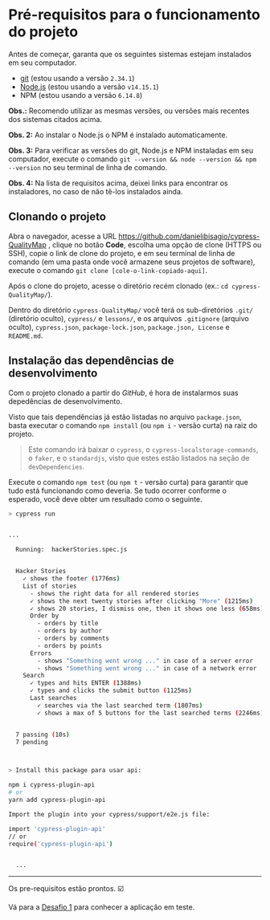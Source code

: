 # Pré-requisitos para o funcionamento do projeto

Antes de começar, garanta que os seguintes sistemas estejam instalados em seu computador.

- [git](https://git-scm.com/) (estou usando a versão `2.34.1`)
- [Node.js](https://nodejs.org/en/) (estou usando a versão `v14.15.1`)
- NPM (estou usando a versão `6.14.8`)

**Obs.:** Recomendo utilizar as mesmas versões, ou versões mais recentes dos sistemas citados acima.

**Obs. 2:** Ao instalar o Node.js o NPM é instalado automaticamente.

**Obs. 3:** Para verificar as versões do git, Node.js e NPM instaladas em seu computador, execute o comando `git --version && node --version && npm --version` no seu terminal de linha de comando.

**Obs. 4:** Na lista de requisitos acima, deixei links para encontrar os instaladores, no caso de não tê-los instalados ainda.

## Clonando o projeto 

Abra o navegador, acesse a URL https://github.com/danielibisagio/cypress-QualityMap , clique no botão **Code**, escolha uma opção de clone (HTTPS ou SSH), copie o link de clone do projeto, e em seu terminal de linha de comando (em uma pasta onde você armazene seus projetos de software), execute o comando `git clone [cole-o-link-copiado-aqui]`.

Após o clone do projeto, acesse o diretório recém clonado (ex.: `cd cypress-QualityMap/`).

Dentro do diretório `cypress-QualityMap/` você terá os sub-diretórios `.git/` (diretório oculto), `cypress/` e `lessons/`, e os arquivos `.gitignore` (arquivo oculto), `cypress.json`, `package-lock.json`, `package.json, License` e `README.md`.

## Instalação das dependências de desenvolvimento

Com o projeto clonado a partir do *GitHub*, é hora de instalarmos suas depedências de desenvolvimento.

Visto que tais dependências já estão listadas no arquivo `package.json`, basta executar o comando `npm install` (ou `npm i` - versão curta) na raiz do projeto.

>  Este comando irá baixar o `cypress`, o `cypress-localstorage-commands`, o `faker`, e o `standardjs`, visto que estes estão listados na seção de `devDependencies`.

Execute o comando `npm test` (ou `npm t` - versão curta) para garantir que tudo está funcionando como deveria. Se tudo ocorrer conforme o esperado, você deve obter um resultado como o seguinte.

```sh
> cypress run


...

  Running:  hackerStories.spec.js                                                           (1 of 1)


  Hacker Stories
    ✓ shows the footer (1776ms)
    List of stories
      - shows the right data for all rendered stories
      ✓ shows the next twenty stories after clicking "More" (1215ms)
      ✓ shows 20 stories, I dismiss one, then it shows one less (658ms)
      Order by
        - orders by title
        - orders by author
        - orders by comments
        - orders by points
      Errors
        - shows "Something went wrong ..." in case of a server error
        - shows "Something went wrong ..." in case of a network error
    Search
      ✓ types and hits ENTER (1388ms)
      ✓ types and clicks the submit button (1125ms)
      Last searches
        ✓ searches via the last searched term (1807ms)
        ✓ shows a max of 5 buttons for the last searched terms (2246ms)


  7 passing (10s)
  7 pending



> Install this package para usar api:

npm i cypress-plugin-api
# or
yarn add cypress-plugin-api

Import the plugin into your cypress/support/e2e.js file:

import 'cypress-plugin-api'
// or
require('cypress-plugin-api')


  ...
```


___

Os pre-requisitos estão prontos. ☑️

Vá para a [Desafio 1](./1.md) para conhecer a aplicação em teste.

